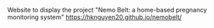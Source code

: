 Website to display the project "Nemo Belt: a home-based pregnancy monitoring system"
https://hknguyen20.github.io/nemobelt/

